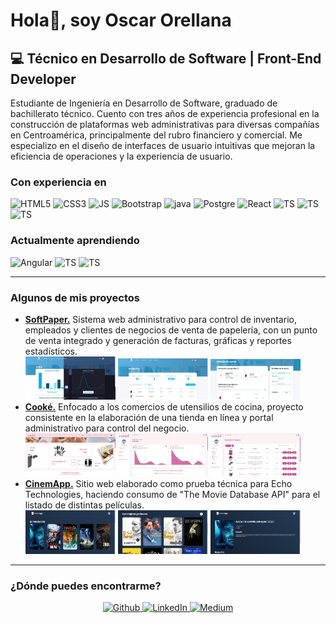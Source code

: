 # Hola👋, soy Oscar Orellana
## 💻 Técnico en Desarrollo de Software | Front-End Developer
Estudiante de Ingeniería en Desarrollo de Software, graduado de bachillerato técnico. Cuento con tres años de experiencia profesional en la construcción de plataformas web administrativas para diversas compañías en Centroamérica, principalmente del rubro financiero y comercial. Me especializo en el diseño de interfaces de usuario intuitivas que mejoran la eficiencia de operaciones y la experiencia de usuario.

### Con experiencia en
<div>
  <img alt="HTML5" src="https://img.shields.io/badge/HTML5-E34F26?style=for-the-badge&logo=html5&logoColor=white" />
  <img alt="CSS3" src="https://img.shields.io/badge/CSS3-1572B6?style=for-the-badge&logo=css3&logoColor=white" />
  <img alt="JS" src="https://img.shields.io/badge/JavaScript-F7DF1E?style=for-the-badge&logo=javascript&logoColor=black" />
  <img alt="Bootstrap" src="https://img.shields.io/badge/Bootstrap-563D7C?style=for-the-badge&logo=bootstrap&logoColor=white" />
  <img alt="java" src="https://img.shields.io/badge/Java-ED8B00?style=for-the-badge&logo=java&logoColor=white" />
  <img alt="Postgre" src="https://img.shields.io/badge/PostgreSQL-316192?style=for-the-badge&logo=postgresql&logoColor=white" />
  <img alt="React " src="https://img.shields.io/badge/React-20232A?style=for-the-badge&logo=react&logoColor=61DAFB" />
  <img alt="TS" src="https://img.shields.io/badge/TypeScript-007ACC?style=for-the-badge&logo=typescript&logoColor=white" />
  <img alt="TS" src="https://img.shields.io/badge/next.js-000000?style=for-the-badge&logo=nextdotjs&logoColor=white" />
  <img alt="TS" src="https://img.shields.io/badge/Tailwind_CSS-grey?style=for-the-badge&logo=tailwind-css&logoColor=38B2AC" />
</div>

### Actualmente aprendiendo

<div>
  <img alt="Angular" src="https://img.shields.io/badge/Angular-DD0031?style=for-the-badge&logo=angular&logoColor=white" />
    <img alt="TS" src="https://img.shields.io/badge/express.js-000000?style=for-the-badge&logo=express&logoColor=white" />
    <img alt="TS" src="https://img.shields.io/badge/Flutter-02569B?style=for-the-badge&logo=flutter&logoColor=white" />
</div>

---

<h3>Algunos de mis proyectos</h3>

<ul>
  <li> 
    <b><a href="https://github.com/oscarale28/SoftPaper">SoftPaper.</a></b> Sistema web administrativo para control de inventario, empleados y clientes de negocios de venta de papelería, con un punto de venta integrado y generación de facturas, gráficas y reportes estadísticos.
  </li>
  <img src="https://github.com/oscarale28/oscarale28/blob/main/resources/softpaper1.png?raw=true" width="30%"></img> 
  <img src="https://github.com/oscarale28/oscarale28/blob/main/resources/softpaper2.png?raw=true" width="30%"></img> 
  <img src="https://github.com/oscarale28/oscarale28/blob/main/resources/softpaper3.png?raw=true" width="30%"></img> 
  <li> 
    <b><a href="https://github.com/oscarale28/Cooke">Cooké.</a></b> Enfocado a los comercios de utensilios de cocina, proyecto consistente en la elaboración de una tienda en línea y portal administrativo para control del negocio.
  </li>
  <img src="https://github.com/oscarale28/oscarale28/blob/main/resources/cooke1.png?raw=true" width="30%"></img>
  <img src="https://github.com/oscarale28/oscarale28/blob/main/resources/cooke3.png?raw=true" width="30%"></img> 
  <img src="https://github.com/oscarale28/oscarale28/blob/main/resources/cooke2.png?raw=true" width="30%"></img> 
  <li> 
    <b><a href="https://github.com/oscarale28/Cinemapp">CinemApp.</a></b> Sitio web elaborado como prueba técnica para Echo Technologies, haciendo consumo de "The Movie Database API" para el listado de distintas películas.
  </li>
  <img src="https://github.com/oscarale28/oscarale28/blob/main/resources/cinemapp1.png?raw=true" width="30%"/> 
  <img src="https://github.com/oscarale28/oscarale28/blob/main/resources/cinemapp2.png?raw=true" width="30%"/> 
  <img src="https://github.com/oscarale28/oscarale28/blob/main/resources/cinemapp3.png?raw=true" width="30%"/>

</ul>

---

<h3>¿Dónde puedes encontrarme?</h3>
<p align="center">

<a href="https://github.com/oscarale28" target="_blank">
<img alt="Github" src="https://img.shields.io/badge/GitHub-%2312100E.svg?&style=for-the-badge&logo=Github&logoColor=white" />
</a> 
<a href="https://www.linkedin.com/in/oscar-orellana-421942206/" target="_blank">
<img alt="LinkedIn" src="https://img.shields.io/badge/linkedin-%230077B5.svg?&style=for-the-badge&logo=linkedin&logoColor=white" />
</a> 
<a href="mailto:oscarore284@gmail.com" target="_blank">
<img alt="Medium" src="https://img.shields.io/badge/Gmail-D14836?style=for-the-badge&logo=gmail&logoColor=white" /></a>
</p>

